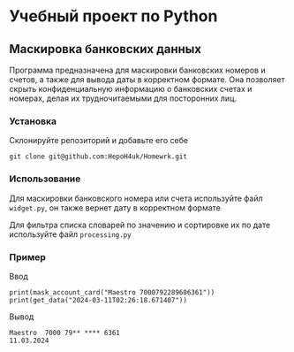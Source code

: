 # Учебный проект по Python

## Маскировка банковских данных

Программа предназначена для маскировки банковских номеров и счетов, а также для вывода даты в корректном формате. Она позволяет скрыть конфиденциальную информацию о банковских счетах и номерах, делая их трудночитаемыми для посторонних лиц.  

### Установка

Склонируйте репозиторий и добавьте его себе
```
git clone git@github.com:HepoH4uk/Homewrk.git
```
### Использование

Для маскировки банковского номера или счета используйте файл `widget.py`, он также вернет дату в корректном формате

Для фильтра списка словарей по значению и сортировке их по дате используйте файл `processing.py`

### Пример
Ввод
```
print(mask_account_card("Maestro 7000792289606361"))
print(get_data("2024-03-11T02:26:18.671407"))
```
Вывод
```
Maestro  7000 79** **** 6361
11.03.2024
```
